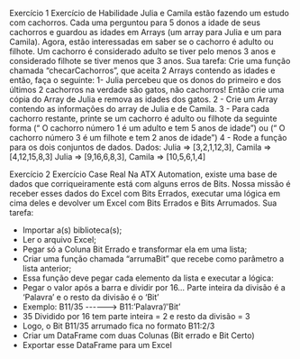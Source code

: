 Exercício 1
Exercício de Habilidade
Julia e Camila estão fazendo um estudo com cachorros. Cada uma perguntou para 5
donos a idade de seus cachorros e guardou as idades em Arrays (um array para Julia e
um para Camila). Agora, estão interessadas em saber se o cachorro é adulto ou filhote.
Um cachorro é considerado adulto se tiver pelo menos 3 anos e considerado filhote se
tiver menos que 3 anos.
Sua tarefa:
Crie uma função chamada “checarCachorros”, que aceita 2 Arrays contendo as idades
e então, faça o seguinte:
1- Julia percebeu que os donos do primeiro e dos últimos 2 cachorros na verdade são
gatos, não cachorros! Então crie uma cópia do Array de Julia e remova as idades dos
gatos.
2 - Crie um Array contendo as informações do array de Julia e de Camila.
3 - Para cada cachorro restante, printe se um cachorro é adulto ou filhote da seguinte
forma (“ O cachorro número 1 é um adulto e tem 5 anos de idade”) ou (“ O cachorro
número 3 é um filhote e tem 2 anos de idade”)
4 - Rode a função para os dois conjuntos de dados.
Dados:
Julia => [3,2,1,12,3], Camila => [4,12,15,8,3]
Julia => [9,16,6,8,3], Camila => [10,5,6,1,4]

Exercício 2
Exercício Case Real
Na ATX Automation, existe uma base de dados que corriqueiramente está com
alguns erros de Bits. Nossa missão é receber esses dados do Excel com Bits
Errados, executar uma lógica em cima deles e devolver um Excel com Bits
Errados e Bits Arrumados.
Sua tarefa:
- Importar a(s) biblioteca(s);
- Ler o arquivo Excel;
- Pegar só a Coluna Bit Errado e transformar ela em uma lista;
- Criar uma função chamada “arrumaBit” que recebe como parâmetro a lista
anterior;
- Essa função deve pegar cada elemento da lista e executar a lógica:
- Pegar o valor após a barra e dividir por 16… Parte inteira da divisão é a
‘Palavra’ e o resto da divisão é o ‘Bit’
- Exemplo: B11/35 ------> B11:’Palavra’/’Bit’
- 35 Dividido por 16 tem parte inteira = 2 e resto da divisão = 3
- Logo, o Bit B11/35 arrumado fica no formato B11:2/3
- Criar um DataFrame com duas Colunas (Bit errado e Bit Certo)
- Exportar esse DataFrame para um Excel